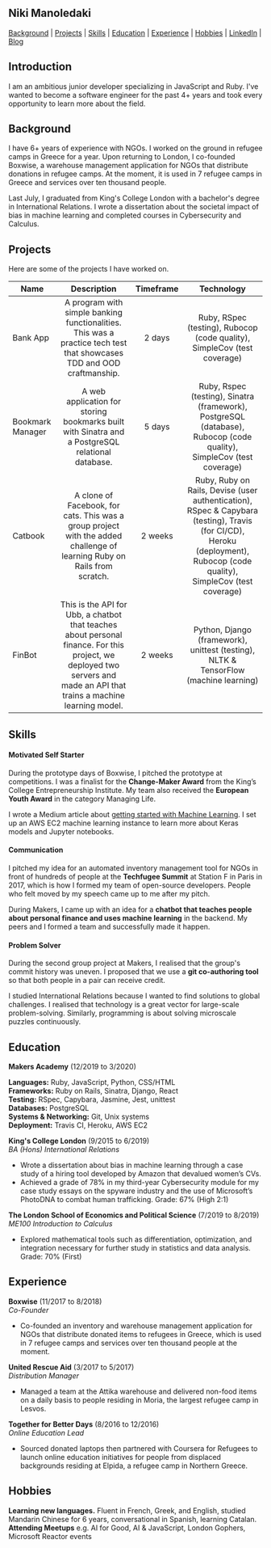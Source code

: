 ## Niki Manoledaki

[Background](#background) | [Projects](#projects) | [Skills](#skills) | [Education](#education) | [Experience](#experience) | [Hobbies](#hobbies) | [LinkedIn](https://www.linkedin.com/in/niki-manoledaki-9b505111b/) | [Blog](https://medium.com/@niki.manoledaki)

## Introduction
I am an ambitious junior developer specializing in JavaScript and Ruby. I've wanted to become a software engineer for the past 4+ years and took every opportunity to learn more about the field.

## Background

I have 6+ years of experience with NGOs. I worked on the ground in refugee camps in Greece for a year. Upon returning to London, I co-founded Boxwise, a warehouse management application for NGOs that distribute donations in refugee camps. At the moment, it is used in 7 refugee camps in Greece and services over ten thousand people. 

Last July, I graduated from King's College London with a bachelor's degree in International Relations. I wrote a dissertation about the societal impact of bias in machine learning and completed courses in Cybersecurity and Calculus.

## Projects
Here are some of the projects I have worked on.

| Name             |                                                                               Description                                                                               | Timeframe |                                                                                Technology                                                                                 |
| ---------------- | :---------------------------------------------------------------------------------------------------------------------------------------------------------------------: | :-------: | :-----------------------------------------------------------------------------------------------------------------------------------------------------------------------: |
| Bank App         |                          A program with simple banking functionalities. This was a practice tech test that showcases TDD and OOD craftmanship.                          |  2 days   |                                                 Ruby, RSpec (testing), Rubocop (code quality), SimpleCov (test coverage)                                                  |
| Bookmark Manager |                                    A web application for storing bookmarks built with Sinatra and a PostgreSQL relational database.                                     |  5 days   |                           Ruby, Rspec (testing), Sinatra (framework), PostgreSQL (database), Rubocop (code quality), SimpleCov (test coverage)                            |
| Catbook          |                        A clone of Facebook, for cats. This was a group project with the added challenge of learning Ruby on Rails from scratch.                         |  2 weeks  | Ruby, Ruby on Rails, Devise (user authentication), RSpec & Capybara (testing), Travis (for CI/CD), Heroku (deployment), Rubocop (code quality), SimpleCov (test coverage) |
| FinBot           | This is the API for Ubb, a chatbot that teaches about personal finance. For this project, we deployed two servers and made an API that trains a machine learning model. |  2 weeks  |                                           Python, Django (framework), unittest (testing), NLTK & TensorFlow (machine learning)                                            |

## Skills

#### Motivated Self Starter
During the prototype days of Boxwise, I pitched the prototype at competitions. I was a finalist for the **Change-Maker Award** from the King’s College Entrepreneurship Institute. My team also received the **European Youth Award** in the category Managing Life.

I wrote a Medium article about [getting started with Machine Learning](https://medium.com/analytics-vidhya/machine-learning-for-beginners-84c23e090b18). I set up an AWS EC2 machine learning instance to learn more about Keras models and Jupyter notebooks.

#### Communication

I pitched my idea for an automated inventory management tool for NGOs in front of hundreds of people at the **Techfugee Summit** at Station F in Paris in 2017, which is how I formed my team of open-source developers. People who felt moved by my speech came up to me after my pitch.

During Makers, I came up with an idea for a **chatbot that teaches people about personal finance and uses machine learning** in the backend. My peers and I formed a team and successfully made it happen.
  
#### Problem Solver

During the second group project at Makers, I realised that the group's commit history was uneven. I proposed that we use a **git co-authoring tool** so that both people in a pair can receive credit.

I studied International Relations because I wanted to find solutions to global challenges. I realised that technology is a great vector for large-scale problem-solving. Similarly, programming is about solving microscale puzzles continuously.

## Education

**Makers Academy** (12/2019 to 3/2020)

**Languages:** Ruby, JavaScript, Python, CSS/HTML </br>
**Frameworks:** Ruby on Rails, Sinatra, Django, React</br>
**Testing:** RSpec, Capybara, Jasmine, Jest, unittest</br>
**Databases:** PostgreSQL</br>
**Systems & Networking:** Git, Unix systems</br>
**Deployment:** Travis CI, Heroku, AWS EC2

**King's College London** (9/2015 to 6/2019) </br>
_BA (Hons) International Relations_

- Wrote a dissertation about bias in machine learning through a case study of a hiring tool developed by Amazon that devalued women’s CVs.
- Achieved a grade of 78% in my third-year Cybersecurity module for my case study essays on the spyware industry and the use of Microsoft’s PhotoDNA to combat human trafficking.
Grade: 67% (High 2:1)

**The London School of Economics and Political Science** (7/2019 to 8/2019) </br>
_ME100 Introduction to Calculus_

- Explored mathematical tools such as differentiation, optimization, and integration necessary for further study in statistics and data analysis.
Grade: 70% (First)

## Experience

**Boxwise** (11/2017 to 8/2018)  
_Co-Founder_

- Co-founded an inventory and warehouse management application for NGOs that distribute donated items to refugees in Greece, which is used in 7 refugee camps and services over ten thousand people at the moment.

**United Rescue Aid** (3/2017 to 5/2017)  
_Distribution Manager_

- Managed a team at the Attika warehouse and delivered non-food items on a daily basis to people residing in Moria, the largest refugee camp in Lesvos.

**Together for Better Days** (8/2016 to 12/2016)  
_Online Education Lead_

- Sourced donated laptops then partnered with Coursera for Refugees to launch online education initiatives for people from displaced backgrounds residing at Elpida, a refugee camp in Northern Greece.

## Hobbies

**Learning new languages.** Fluent in French, Greek, and English, studied Mandarin Chinese for 6 years, conversational in Spanish, learning Catalan.
**Attending Meetups** e.g. AI for Good, AI & JavaScript, London Gophers, Microsoft Reactor events
